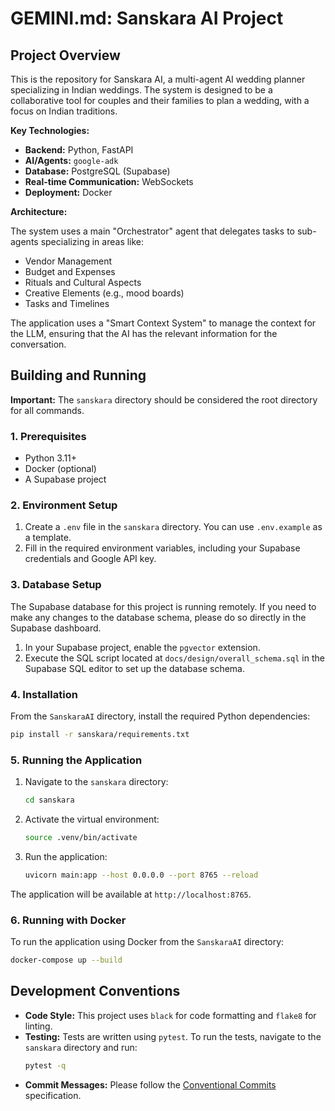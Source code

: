 # GEMINI.md: Sanskara AI Project

## Project Overview

This is the repository for Sanskara AI, a multi-agent AI wedding planner specializing in Indian weddings. The system is designed to be a collaborative tool for couples and their families to plan a wedding, with a focus on Indian traditions.

**Key Technologies:**

*   **Backend:** Python, FastAPI
*   **AI/Agents:** `google-adk`
*   **Database:** PostgreSQL (Supabase)
*   **Real-time Communication:** WebSockets
*   **Deployment:** Docker

**Architecture:**

The system uses a main "Orchestrator" agent that delegates tasks to sub-agents specializing in areas like:

*   Vendor Management
*   Budget and Expenses
*   Rituals and Cultural Aspects
*   Creative Elements (e.g., mood boards)
*   Tasks and Timelines

The application uses a "Smart Context System" to manage the context for the LLM, ensuring that the AI has the relevant information for the conversation.

## Building and Running

**Important:** The `sanskara` directory should be considered the root directory for all commands.

### 1. Prerequisites

*   Python 3.11+
*   Docker (optional)
*   A Supabase project

### 2. Environment Setup

1.  Create a `.env` file in the `sanskara` directory. You can use `.env.example` as a template.
2.  Fill in the required environment variables, including your Supabase credentials and Google API key.

### 3. Database Setup

The Supabase database for this project is running remotely. If you need to make any changes to the database schema, please do so directly in the Supabase dashboard.

1.  In your Supabase project, enable the `pgvector` extension.
2.  Execute the SQL script located at `docs/design/overall_schema.sql` in the Supabase SQL editor to set up the database schema.

### 4. Installation

From the `SanskaraAI` directory, install the required Python dependencies:

```bash
pip install -r sanskara/requirements.txt
```

### 5. Running the Application

1.  Navigate to the `sanskara` directory:
    ```bash
    cd sanskara
    ```
2.  Activate the virtual environment:
    ```bash
    source .venv/bin/activate
    ```
3.  Run the application:
    ```bash
    uvicorn main:app --host 0.0.0.0 --port 8765 --reload
    ```

The application will be available at `http://localhost:8765`.

### 6. Running with Docker

To run the application using Docker from the `SanskaraAI` directory:

```bash
docker-compose up --build
```

## Development Conventions

*   **Code Style:** This project uses `black` for code formatting and `flake8` for linting.
*   **Testing:** Tests are written using `pytest`. To run the tests, navigate to the `sanskara` directory and run:
    ```bash
    pytest -q
    ```
*   **Commit Messages:** Please follow the [Conventional Commits](https://www.conventionalcommits.org/en/v1.0.0/) specification.
